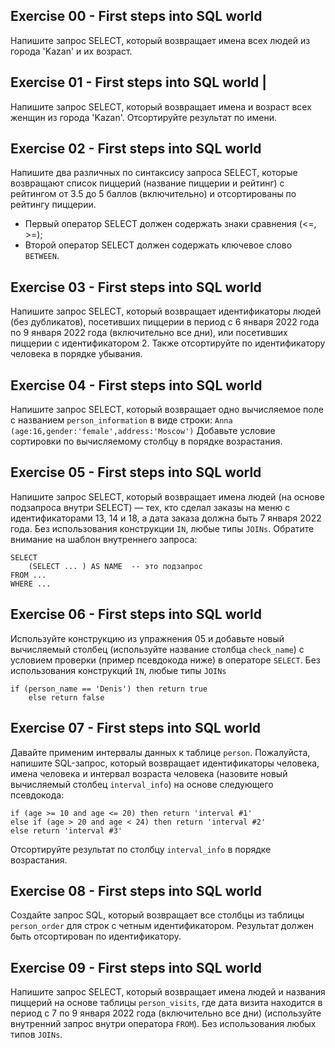 ## Exercise 00 - First steps into SQL world
Напишите запрос SELECT, который возвращает имена всех людей из города 'Kazan' и их возраст.

## Exercise 01 - First steps into SQL world                                                                                           |
Напишите запрос SELECT, который возвращает имена и возраст всех женщин из города 'Kazan'. Отсортируйте результат по имени.

## Exercise 02 - First steps into SQL world
Напишите два различных по синтаксису запроса SELECT, которые возвращают список пиццерий (название пиццерии и рейтинг) с рейтингом от 3.5 до 5 баллов (включительно) и отсортированы по рейтингу пиццерии.
- Первый оператор SELECT должен содержать знаки сравнения (<=, >=);
- Второй оператор SELECT должен содержать ключевое слово `BETWEEN`.

## Exercise 03 - First steps into SQL world                                                                                      
Напишите запрос SELECT, который возвращает идентификаторы людей (без дубликатов), посетивших пиццерии в период с 6 января 2022 года по 9 января 2022 года (включительно все дни), или посетивших пиццерии с идентификатором 2. Также отсортируйте по идентификатору человека в порядке убывания.

## Exercise 04 - First steps into SQL world
Напишите запрос SELECT, который возвращает одно вычисляемое поле с названием `person_information` в виде строки:
`Anna (age:16,gender:'female',address:'Moscow')`
Добавьте условие сортировки по вычисляемому столбцу в порядке возрастания.

## Exercise 05 - First steps into SQL world
Напишите запрос SELECT, который возвращает имена людей (на основе подзапроса внутри SELECT) — тех, кто сделал заказы на меню с идентификаторами 13, 14 и 18, а дата заказа должна быть 7 января 2022 года. Без использования конструкции `IN`, любые типы `JOINs`. Обратите внимание на шаблон внутреннего запроса:

    SELECT 
	    (SELECT ... ) AS NAME  -- это подзапрос
    FROM ...
    WHERE ...

## Exercise 06 - First steps into SQL world
Используйте конструкцию из упражнения 05 и добавьте новый вычисляемый столбец (используйте название столбца `check_name`) с условием проверки (пример псевдокода ниже) в операторе `SELECT`. Без использования конструкций `IN`, любые типы `JOINs` 

    if (person_name == 'Denis') then return true
        else return false

## Exercise 07 - First steps into SQL world
Давайте применим интервалы данных к таблице `person`. 
Пожалуйста, напишите SQL-запрос, который возвращает идентификаторы человека, имена человека и интервал возраста человека (назовите новый вычисляемый столбец `interval_info`) на основе следующего псевдокода:

    if (age >= 10 and age <= 20) then return 'interval #1'
    else if (age > 20 and age < 24) then return 'interval #2'
    else return 'interval #3'

Отсортируйте результат по столбцу `interval_info` в порядке возрастания.

## Exercise 08 - First steps into SQL world
Создайте запрос SQL, который возвращает все столбцы из таблицы `person_order` для строк с четным идентификатором. Результат должен быть отсортирован по идентификатору.

## Exercise 09 - First steps into SQL world
Напишите запрос SELECT, который возвращает имена людей и названия пиццерий на основе таблицы `person_visits`, где дата визита находится в период с 7 по 9 января 2022 года (включительно все дни) (используйте внутренний запрос внутри оператора `FROM`). Без использования любых типов `JOINs`.
